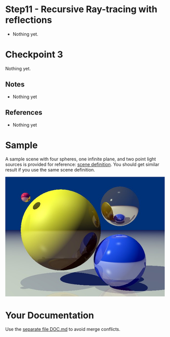 # Step11 - Recursive Ray-tracing with reflections
* Nothing yet.

# Checkpoint 3
Nothing yet.

## Notes
* Nothing yet

## References
* Nothing yet

# Sample
A sample scene with four spheres, one infinite plane, and two point light sources
is provided for reference: [scene definition](sample-scene.md).
You should get similar result if you use the same scene definition.

![Sample result](sample-raytracing-norefractions.jpg)

# Your Documentation
Use the [separate file DOC.md](DOC.md) to avoid merge conflicts.
